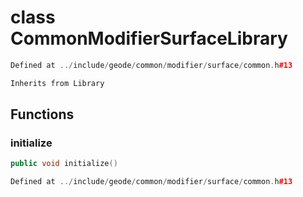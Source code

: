 # class CommonModifierSurfaceLibrary

```cpp
Defined at ../include/geode/common/modifier/surface/common.h#13
```

```cpp
Inherits from Library
```



## Functions

### initialize

```cpp
public void initialize()
```

```cpp
Defined at ../include/geode/common/modifier/surface/common.h#13
```




